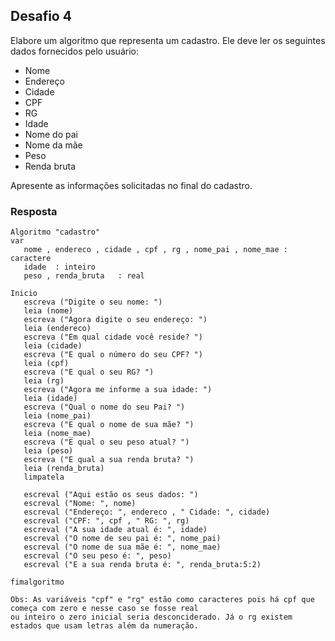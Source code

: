 ## Desafio 4
Elabore um algoritmo que representa um cadastro. Ele deve ler os seguintes dados fornecidos pelo usuário:

- Nome
- Endereço
- Cidade
- CPF
- RG
- Idade
- Nome do pai
- Nome da mãe
- Peso
- Renda bruta

Apresente as informações solicitadas no final do cadastro.

### Resposta

````
Algoritmo "cadastro"
var
   nome , endereco , cidade , cpf , rg , nome_pai , nome_mae : caractere
   idade  : inteiro
   peso , renda_bruta   : real

Inicio
   escreva ("Digite o seu nome: ")
   leia (nome)
   escreva ("Agora digite o seu endereço: ")
   leia (endereco)
   escreva ("Em qual cidade você reside? ")
   leia (cidade)
   escreva ("E qual o número do seu CPF? ")
   leia (cpf)
   escreva ("E qual o seu RG? ")
   leia (rg)
   escreva ("Agora me informe a sua idade: ")
   leia (idade)
   escreva ("Qual o nome do seu Pai? ")
   leia (nome_pai)
   escreva ("E qual o nome de sua mãe? ")
   leia (nome_mae)
   escreva ("E qual o seu peso atual? ")
   leia (peso)
   escreva ("E qual a sua renda bruta? ")
   leia (renda_bruta)
   limpatela
   
   escreval ("Aqui estão os seus dados: ")
   escreval ("Nome: ", nome)
   escreval ("Endereço: ", endereco , " Cidade: ", cidade)
   escreval ("CPF: ", cpf , " RG: ", rg)
   escreval ("A sua idade atual é: ", idade)
   escreval ("O nome de seu pai é: ", nome_pai)
   escreval ("O nome de sua mãe é: ", nome_mae)
   escreval ("O seu peso é: ", peso)
   escreval ("E a sua renda bruta é: ", renda_bruta:5:2)

fimalgoritmo

Obs: As variáveis "cpf" e "rg" estão como caracteres pois há cpf que começa com zero e nesse caso se fosse real
ou inteiro o zero inicial seria desconciderado. Já o rg existem estados que usam letras além da numeração.
````
